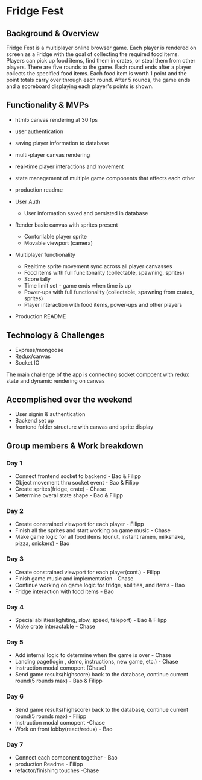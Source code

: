 # Fridge Fest

## Background & Overview

Fridge Fest is a multiplayer online browser game. Each player is rendered on screen as a Fridge with the goal of collecting the required food items. Players can pick up food items, find them in crates, or steal them from other players. There are five rounds to the game. Each round ends after a player collects the specified food items. Each food item is worth 1 point and the point totals carry over through each round. After 5 rounds, the game ends and a scoreboard displaying each player's points is shown.

## Functionality & MVPs
+ html5 canvas rendering at 30 fps
+ user authentication
+ saving player information to database
+ multi-player canvas rendering
+ real-time player interactions and movement
+ state management of multiple game components that effects each other
+ production readme

+ User Auth
  + User information saved and persisted in database
+ Render basic canvas with sprites present
  + Contorllable player sprite
  + Movable viewport (camera)
+ Multiplayer functionality
  + Realtime sprite movement sync across all player canvasses
  + Food items with full funcitonality (collectable, spawning, sprites)
  + Score tally
  + Time limit set - game ends when time is up
  + Power-ups with full functionality (collectable, spawning from crates, sprites)
  + Player interaction with food items, power-ups and other players
+ Production README

## Technology & Challenges
+ Express/mongoose
+ Redux/canvas
+ Socket IO

The main challenge of the app is connecting socket compoent with redux state and dynamic rendering on canvas

## Accomplished over the weekend
+ User signin & authentication
+ Backend set up
+ frontend folder structure with canvas and sprite display

## Group members & Work breakdown

### Day 1
+ Connect frontend socket to backend - Bao & Filipp
+ Object movement thru socket event - Bao & Filipp
+ Create sprites(fridge, crate) - Chase
+ Determine overal state shape - Bao & Filipp

### Day 2
+ Create constrained viewport for each player - Filipp
+ Finish all the sprites and start working on game music - Chase
+ Make game logic for all food items (donut, instant ramen, milkshake, pizza, snickers) - Bao

### Day 3
+ Create constrained viewport for each player(cont.) - Filipp
+ Finish game music and implementation - Chase
+ Continue working on game logic for fridge, abilities, and items - Bao
+ Fridge interaction with food items - Bao

### Day 4
+ Special abilities(lighiting, slow, speed, teleport) - Bao & Filipp
+ Make crate interactable - Chase

### Day 5
+ Add internal logic to determine when the game is over - Chase
+ Landing page(login , demo, instructions, new game, etc.) - Chase
+ Instruction modal comopent (Chase)
+ Send game results(highscore) back to the database, continue current round(5 rounds max) - Bao & Filipp

### Day 6
+ Send game results(highscore) back to the database, continue current round(5 rounds max) - Filipp
+ Instruction modal comopent -Chase
+ Work on front lobby(react/redux) - Bao

### Day 7
+ Connect each component together - Bao
+ production Readme - Filipp
+ refactor/finishing touches -Chase
